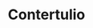 ---
title: Contertulio
link: Unamuno
audio: http://archive.org/download/aluec/albalearning-contertulio_unamuno.mp3
duration: 19:02
pubDate: 2015-01-21 17:03:23
---